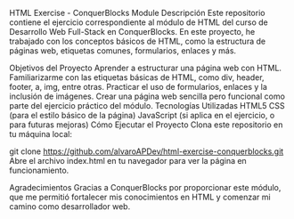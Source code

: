 HTML Exercise - ConquerBlocks Module
Descripción
Este repositorio contiene el ejercicio correspondiente al módulo de HTML del curso de Desarrollo Web Full-Stack en ConquerBlocks. En este proyecto, he trabajado con los conceptos básicos de HTML, como la estructura de páginas web, etiquetas comunes, formularios, enlaces y más.

Objetivos del Proyecto
Aprender a estructurar una página web con HTML.
Familiarizarme con las etiquetas básicas de HTML, como div, header, footer, a, img, entre otras.
Practicar el uso de formularios, enlaces y la inclusión de imágenes.
Crear una página web sencilla pero funcional como parte del ejercicio práctico del módulo.
Tecnologías Utilizadas
HTML5
CSS (para el estilo básico de la página)
JavaScript (si aplica en el ejercicio, o para futuras mejoras)
Cómo Ejecutar el Proyecto
Clona este repositorio en tu máquina local:

git clone https://github.com/alvaroAPDev/html-exercise-conquerblocks.git
Abre el archivo index.html en tu navegador para ver la página en funcionamiento.

Agradecimientos
Gracias a ConquerBlocks por proporcionar este módulo, que me permitió fortalecer mis conocimientos en HTML y comenzar mi camino como desarrollador web.

